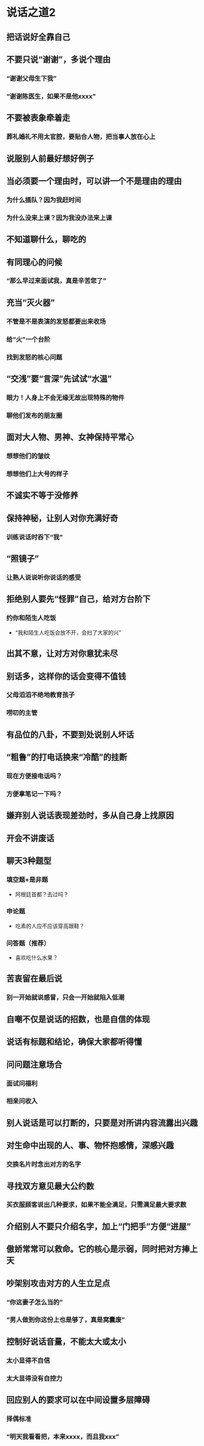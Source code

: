 # 说话之道2


## 把话说好全靠自己

## 不要只说“谢谢”，多说个理由

### “谢谢父母生下我”

### “谢谢陈医生，如果不是他xxxx”

## 不要被表象牵着走

### 葬礼婚礼不用太官腔，要贴合人物，把当事人放在心上

## 说服别人前最好想好例子

## 当必须要一个理由时，可以讲一个不是理由的理由

### 为什么插队？因为我赶时间

### 为什么没来上课？因为我没办法来上课

## 不知道聊什么，聊吃的

## 有同理心的问候

### “那么早过来面试我，真是辛苦您了”

## 充当“灭火器”

### 不管是不是表演的发怒都要出来收场

### 给“火”一个台阶

### 找到发怒的核心问题

## “交浅”要“言深”先试试“水温”

### 眼力！人身上不会无缘无故出现特殊的物件

### 聊他们发布的朋友圈

## 面对大人物、男神、女神保持平常心

### 想想他们的皱纹

### 想想他们上大号的样子

## 不诚实不等于没修养

## 保持神秘，让别人对你充满好奇

### 训练说话时吞下“我”

## “照镜子”

### 让熟人说说听你说话的感受

## 拒绝别人要先“怪罪”自己，给对方台阶下

### 约你和陌生人吃饭

- “我和陌生人吃饭会放不开，会扫了大家的兴”

## 出其不意，让对方对你意犹未尽

## 别话多，这样你的话会变得不值钱

### 父母滔滔不绝地教育孩子

### 唠叨的主管

## 有品位的八卦，不要到处说别人坏话

## “粗鲁”的打电话换来“冷酷”的挂断

### 现在方便接电话吗？

### 方便拿笔记一下吗？

## 嫌弃别人说话表现差劲时，多从自己身上找原因

## 开会不讲废话

## 聊天3种题型

### 填空题+是非题

- 阿根廷首都？去过吗？

### 申论题

- 吃素的人应不应该穿高跟鞋？

### 问答题（推荐）

- 喜欢吃什么水果？

## 苦衷留在最后说

### 别一开始就说感冒，只会一开始就陷入低潮

## 自嘲不仅是说话的招数，也是自信的体现

## 说话有标题和结论，确保大家都听得懂

## 问问题注意场合

### 面试问福利

### 相亲问收入

## 别人说话是可以打断的，只要是对所讲内容流露出兴趣

## 对生命中出现的人、事、物怀抱感情，深感兴趣

### 交换名片时念出对方的名字

## 寻找双方意见最大公约数

### 买衣服顾客说出几种要求，如果不能全满足，只需满足最大要求数

## 介绍别人不要只介绍名字，加上“门把手”方便“进屋”

## 傲娇常常可以救命。它的核心是示弱，同时把对方捧上天

## 吵架别攻击对方的人生立足点

### “你这妻子怎么当的”

### “男人做到你这份上也是够了，真是窝囊废”

## 控制好说话音量，不能太大或太小

### 太小显得不自信

### 太大显得没有自控力

## 回应别人的要求可以在中间设置多层障碍

### 择偶标准

### “明天我看看把，本来xxxx，而且我xxx”

